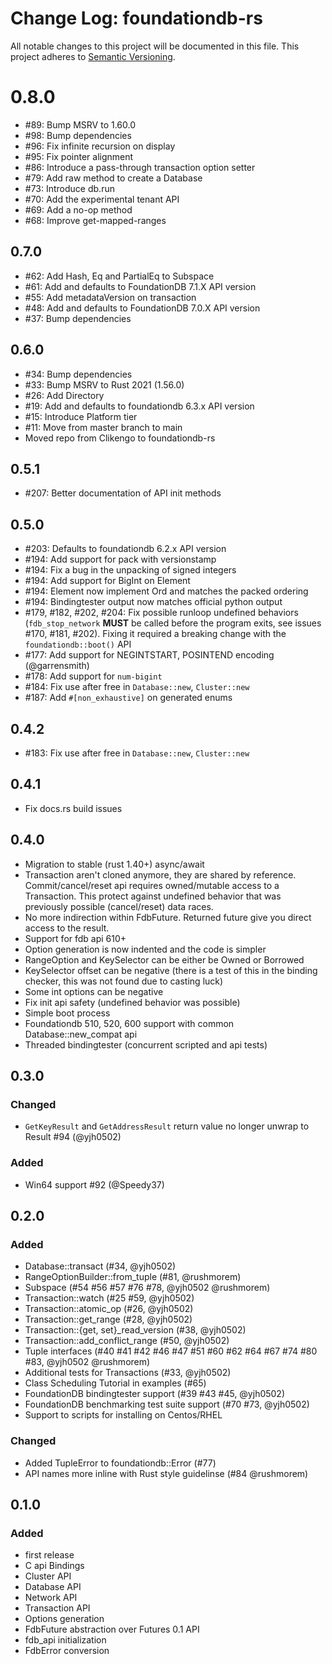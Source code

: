 # Change Log: foundationdb-rs

All notable changes to this project will be documented in this file.
This project adheres to [Semantic Versioning](http://semver.org/).

# 0.8.0

- #89: Bump MSRV to 1.60.0
- #98: Bump dependencies
- #96: Fix infinite recursion on display
- #95: Fix pointer alignment
- #86: Introduce a pass-through transaction option setter
- #79: Add raw method to create a Database
- #73: Introduce db.run
- #70: Add the experimental tenant API
- #69: Add a no-op method
- #68: Improve get-mapped-ranges

## 0.7.0

- #62: Add Hash, Eq and PartialEq to Subspace
- #61: Add and defaults to FoundationDB 7.1.X API version
- #55: Add metadataVersion on transaction
- #48: Add and defaults to FoundationDB 7.0.X API version
- #37: Bump dependencies

## 0.6.0

- #34: Bump dependencies
- #33: Bump MSRV to Rust 2021 (1.56.0)
- #26: Add Directory
- #19: Add and defaults to foundationdb 6.3.x API version
- #15: Introduce Platform tier
- #11: Move from master branch to main
- Moved repo from Clikengo to foundationdb-rs

## 0.5.1

- #207: Better documentation of API init methods

## 0.5.0

- #203: Defaults to foundationdb 6.2.x API version
- #194: Add support for pack with versionstamp
- #194: Fix a bug in the unpacking of signed integers
- #194: Add support for BigInt on Element
- #194: Element now implement Ord and matches the packed ordering
- #194: Bindingtester output now matches official python output
- #179, #182, #202, #204: Fix possible runloop undefined behaviors
  (`fdb_stop_network` **MUST** be called before the program exits, see issues #170, #181, #202).
  Fixing it required a breaking change with the `foundationdb::boot()` API
- #177: Add support for NEGINTSTART, POSINTEND encoding (@garrensmith)
- #178: Add support for `num-bigint`
- #184: Fix use after free in `Database::new`, `Cluster::new`
- #187: Add `#[non_exhaustive]` on generated enums

## 0.4.2

- #183: Fix use after free in `Database::new`, `Cluster::new`

## 0.4.1

- Fix docs.rs build issues

## 0.4.0

- Migration to stable (rust 1.40+) async/await
- Transaction aren't cloned anymore, they are shared by reference. Commit/cancel/reset api requires owned/mutable access to a Transaction. This protect against undefined behavior that was previously possible (cancel/reset) data races.
- No more indirection within FdbFuture. Returned future give you direct access to the result.
- Support for fdb api 610+
- Option generation is now indented and the code is simpler
- RangeOption and KeySelector can be either be Owned or Borrowed
- KeySelector offset can be negative (there is a test of this in the binding checker, this was not found due to casting luck)
- Some int options can be negative
- Fix init api safety (undefined behavior was possible)
- Simple boot process
- Foundationdb 510, 520, 600 support with common Database::new_compat api
- Threaded bindingtester (concurrent scripted and api tests)

## 0.3.0

### Changed

- `GetKeyResult` and `GetAddressResult` return value no longer unwrap to Result #94 (@yjh0502)

### Added

- Win64 support #92 (@Speedy37)

## 0.2.0

### Added

- Database::transact (#34, @yjh0502)
- RangeOptionBuilder::from_tuple (#81, @rushmorem)
- Subspace (#54 #56 #57 #76 #78, @yjh0502 @rushmorem)
- Transaction::watch (#25 #59, @yjh0502)
- Transaction::atomic_op (#26, @yjh0502)
- Transaction::get_range (#28, @yjh0502)
- Transaction::{get, set}\_read_version (#38, @yjh0502)
- Transaction::add_conflict_range (#50, @yjh0502)
- Tuple interfaces (#40 #41 #42 #46 #47 #51 #60 #62 #64 #67 #74 #80 #83, @yjh0502 @rushmorem)
- Additional tests for Transactions (#33, @yjh0502)
- Class Scheduling Tutorial in examples (#65)
- FoundationDB bindingtester support (#39 #43 #45, @yjh0502)
- FoundationDB benchmarking test suite support (#70 #73, @yjh0502)
- Support to scripts for installing on Centos/RHEL

### Changed

- Added TupleError to foundationdb::Error (#77)
- API names more inline with Rust style guidelinse (#84 @rushmorem)

## 0.1.0

### Added

- first release
- C api Bindings
- Cluster API
- Database API
- Network API
- Transaction API
- Options generation
- FdbFuture abstraction over Futures 0.1 API
- fdb_api initialization
- FdbError conversion
